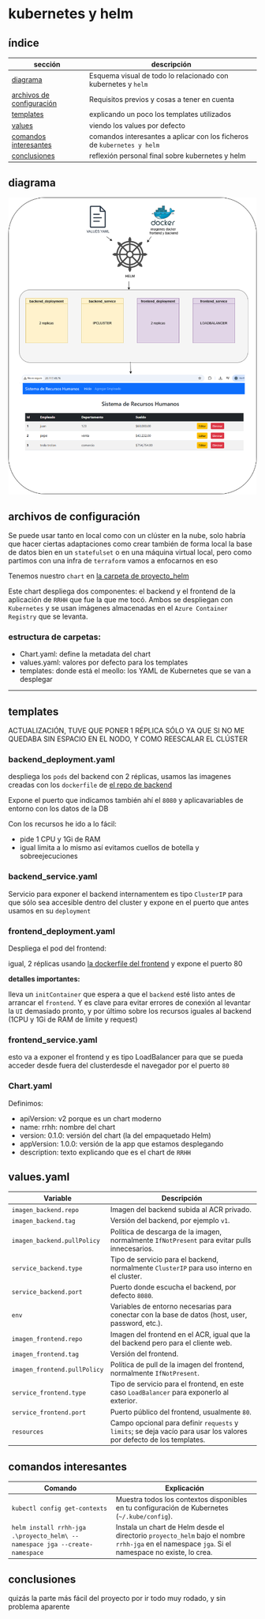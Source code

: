 # kubernetes y helm

## índice

| sección        | descripción                                 |
|----------------|---------------------------------------------|
| [diagrama](#diagrama)         | Esquema visual de todo lo relacionado con kubernetes y `helm`       |
| [archivos de configuración](#archivosdeconfiguración)     | Requisitos previos y cosas a tener en cuenta                 |
| [templates](#templates)     | explicando un poco los templates utilizados         |
| [values](#values) | viendo los values por defecto |
| [comandos interesantes](#comandosinteresantes)      | comandos interesantes a aplicar con los ficheros de `kubernetes y helm`             |
| [conclusiones](#conclusiones)      | reflexión personal final sobre kubernetes y helm             |

## diagrama

![](./diagrama4.png)

## archivos de configuración

Se puede usar tanto en local como con un clúster en la nube, solo habría que hacer ciertas adaptaciones como crear también de forma local la base de datos bien en un `statefulset` o en una máquina virtual local, pero como partimos con una infra de `terraform` vamos a enfocarnos en eso

Tenemos nuestro `chart` en [la carpeta de proyecto_helm](../charts/proyecto_helm/)

Este chart despliega dos componentes: el backend y el frontend de la aplicación de `RRHH` que fue la que me tocó. Ambos se despliegan con `Kubernetes` y se usan imágenes almacenadas en el `Azure Container Registry` que se levanta.

### estructura de carpetas:

- Chart.yaml: define la metadata del chart
- values.yaml: valores por defecto para los templates
- templates: donde está el meollo: los YAML de Kubernetes que se van a desplegar

---

## templates

ACTUALIZACIÓN, TUVE QUE PONER 1 RÉPLICA SÓLO YA QUE SI NO ME QUEDABA SIN ESPACIO EN EL NODO, Y COMO REESCALAR EL CLÚSTER

### backend_deployment.yaml

despliega los `pods` del backend con 2 réplicas, usamos las imagenes creadas con los `dockerfile` de [el repo de backend](https://github.com/stemdo-labs/final-project-gestion-rrhh-backend-JavierGarciaInformatico/blob/main/Dockerfile)

Expone el puerto que indicamos también ahí el `8080` y aplicavariables de entorno con los datos de la DB

Con los recursos he ido a lo fácil:

- pide 1 CPU y 1Gi de RAM
- igual limita a lo mismo así evitamos cuellos de botella y sobreejecuciones

### backend_service.yaml

Servicio para exponer el backend internamentem es tipo `ClusterIP` para que sólo sea accesible dentro del cluster y expone en el puerto que antes usamos en su `deployment`


### frontend_deployment.yaml

Despliega el pod del frontend:

igual, 2 réplicas usando [la dockerfile del frontend](https://github.com/stemdo-labs/final-project-gestion-rrhh-frontend-JavierGarciaInformatico/blob/main/Dockerfile)
y expone el puerto 80

**detalles importantes:**

lleva un `initContainer` que espera a que el `backend` esté listo antes de arrancar el `frontend`. Y es clave para evitar errores de conexión al levantar la `UI` demasiado pronto, y por último sobre los recursos iguales al backend (1CPU y 1Gi de RAM de límite y request)

### frontend_service.yaml

esto va a exponer el frontend y es tipo LoadBalancer para que se pueda acceder desde fuera del clusterdesde el navegador por el puerto `80`


### Chart.yaml

Definimos:

- apiVersion: v2 porque es un chart moderno
- name: rrhh: nombre del chart
- version: 0.1.0: versión del chart (la del empaquetado Helm)
- appVersion: 1.0.0: versión de la app que estamos desplegando
- description: texto explicando que es el chart de `RRHH`

## values.yaml

| Variable           | Descripción                                                                                         |
|--------------------|-----------------------------------------------------------------------------------------------------|
| `imagen_backend.repo`   | Imagen del backend subida al ACR privado.                                                        |
| `imagen_backend.tag`    | Versión del backend, por ejemplo `v1`.                                                           |
| `imagen_backend.pullPolicy` | Política de descarga de la imagen, normalmente `IfNotPresent` para evitar pulls innecesarios.     |
| `service_backend.type`  | Tipo de servicio para el backend, normalmente `ClusterIP` para uso interno en el cluster.        |
| `service_backend.port`  | Puerto donde escucha el backend, por defecto `8080`.                                             |
| `env`                   | Variables de entorno necesarias para conectar con la base de datos (host, user, password, etc.). |
| `imagen_frontend.repo`  | Imagen del frontend en el ACR, igual que la del backend pero para el cliente web.               |
| `imagen_frontend.tag`   | Versión del frontend.                                                                            |
| `imagen_frontend.pullPolicy` | Política de pull de la imagen del frontend, normalmente `IfNotPresent`.                        |
| `service_frontend.type` | Tipo de servicio para el frontend, en este caso `LoadBalancer` para exponerlo al exterior.       |
| `service_frontend.port` | Puerto público del frontend, usualmente `80`.                                                    |
| `resources`             | Campo opcional para definir `requests` y `limits`; se deja vacío para usar los valores por defecto de los templates. |

## comandos interesantes

| Comando                                                                                   | Explicación                                                                                          |
|-------------------------------------------------------------------------------------------|------------------------------------------------------------------------------------------------------|
| `kubectl config get-contexts`                                                             | Muestra todos los contextos disponibles en tu configuración de Kubernetes (`~/.kube/config`).       |
| `helm install rrhh-jga .\proyecto_helm\ --namespace jga --create-namespace`              | Instala un chart de Helm desde el directorio `proyecto_helm` bajo el nombre `rrhh-jga` en el namespace `jga`. Si el namespace no existe, lo crea. |

## conclusiones

quizás la parte más fácil del proyecto por ir todo muy rodado, y sin problema aparente







